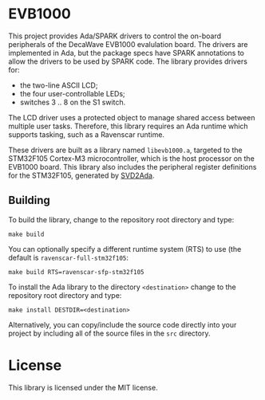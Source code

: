 # EVB1000

This project provides Ada/SPARK drivers to control the on-board peripherals of
the DecaWave EVB1000 evalulation board. The drivers are implemented in Ada, but
the package specs have SPARK annotations to allow the drivers to be used by
SPARK code. The library provides drivers for:
  * the two-line ASCII LCD;
  * the four user-controllable LEDs;
  * switches 3 .. 8 on the S1 switch.

The LCD driver uses a protected object to manage shared access between multiple
user tasks. Therefore, this library requires an Ada runtime which supports
tasking, such as a Ravenscar runtime.

These drivers are built as a library named `libevb1000.a`, targeted to
the STM32F105 Cortex-M3 microcontroller, which is the host processor on the
EVB1000 board. This library also includes the peripheral register definitions
for the STM32F105, generated by [SVD2Ada](https://github.com/AdaCore/svd2ada).

## Building

To build the library, change to the repository root directory and type: 

``make build``

You can optionally specify a different runtime system (RTS) to use (the default
is ``ravenscar-full-stm32f105``:

``make build RTS=ravenscar-sfp-stm32f105``

To install the Ada library to the directory `<destination>` change to the 
repository root directory and type:

``make install DESTDIR=<destination>``

Alternatively, you can copy/include the source code directly into your project
by including all of the source files in the `src` directory.

# License

This library is licensed under the MIT license.
